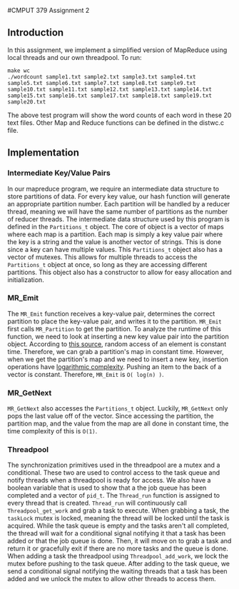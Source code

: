 #CMPUT 379 Assignment 2
## Introduction
In this assignment, we implement a simplified version of MapReduce using local threads and our own threadpool.
To run:
```
make wc
./wordcount sample1.txt sample2.txt sample3.txt sample4.txt sample5.txt sample6.txt sample7.txt sample8.txt sample9.txt sample10.txt sample11.txt sample12.txt sample13.txt sample14.txt sample15.txt sample16.txt sample17.txt sample18.txt sample19.txt sample20.txt
```
The above test program will show the word counts of each word in these 20 text files.
Other Map and Reduce functions can be defined in the distwc.c file.

## Implementation
### Intermediate Key/Value Pairs
In our mapreduce program, we require an intermediate data structure to store partitions of data. For every key
value, our hash function will generate an appropriate partition number. Each partition will be handled by a reducer 
thread, meaning we will have the same number of partitions as the number of reducer threads. The intermediate data
structure used by this program is defined in the `Partitions_t` object. The core of object is a vector 
of maps where each map is a partition. Each map is simply a key value pair where the key is a string and the value is 
another vector of strings. This is done since a key can have multiple values. This `Partitions_t` object also has a 
vector of mutexes. This allows for multiple threads to access the `Partitions_t` object at once, so long as they are 
accessing different partitions. This object also has a constructor to allow for easy allocation and initialization.
### MR_Emit
The `MR_Emit` function receives a key-value pair, determines the correct partition to place the key-value pair, and writes
it to the partition. `MR_Emit` first calls `MR_Partition` to get the partition. To analyze the runtime of this function,
we need to look at inserting a new key value pair into the partition object. According to 
[this source](https://en.cppreference.com/w/cpp/container/vector), random access of an element is constant time. Therefore,
we can grab a partition's map in constant time. However, when we get the partition's map and we need to insert a new key, 
insertion operations have [logarithmic complexity](https://en.cppreference.com/w/cpp/container/map). Pushing 
an item to the back of a vector is constant. Therefore, `MR_Emit` is `O( log(n) )`.

### MR_GetNext
`MR_GetNext` also accesses the `Partitions_t` object. Luckily, `MR_GetNext` only pops the last value off of the vector.
Since accessing the partition, the partition map, and the value from the map are all done in constant time, the time 
complexity of this is `O(1)`. 

### Threadpool
The synchronization primitives used in the threadpool are a mutex and a conditional. These two are used to control 
access to the task queue and notify threads when a threadpool is ready for access. We also have a boolean variable that 
is used to show that a the job queue has been completed and a vector of `pid_t`. The `Thread_run` function is assigned 
to every thread that is created. `Thread_run` will continuously call `Threadpool_get_work` and grab a task to execute.
When grabbing a task, the `taskLock` mutex is locked, meaning the thread will be locked until the task is acquired. 
While the task queue is empty and the tasks aren't all completed, the thread will wait for a conditional signal notifying
it that a task has been added or that the job queue is done. Then, it will move on to grab a task and return it or 
gracefully exit if there are no more tasks and the queue is done. When adding a task the threadpool using 
`Threadpool_add_work`, we lock the mutex before pushing to the task queue. After adding to the task queue, we send a 
conditional signal notifying the waiting threads that a task has been added and we unlock the mutex to allow other 
threads to access them. 

